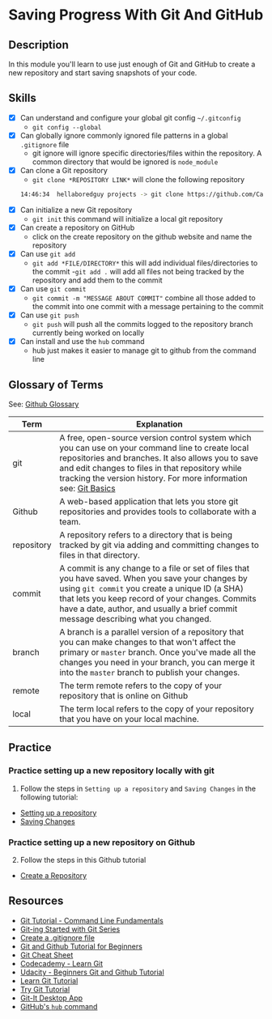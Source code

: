 # Saving Progress With Git And GitHub

## Description

In this module you'll learn to use just enough of Git and GitHub to create a new repository and start saving snapshots of your code.


## Skills

- [x] Can understand and configure your global git config `~/.gitconfig`
	- `git config --global`
- [x] Can globally ignore commonly ignored file patterns in a global `.gitignore` file
	- git ignore will ignore specific directories/files within the repository. A common directory that would be ignored is `node_module` 
- [x] Can clone a Git repository
	- `git clone *REPOSITORY LINK*` will clone the following repository
	```bash
	14:46:34  hellaboredguy projects -> git clone https://github.com/CabreraRR/Phase-1.git
	```
- [x] Can initialize a new Git repository
	- `git init` this command will initialize a local git repository
- [x] Can create a repository on GitHub
	- click on the create repository on the github website and name the repository
- [x] Can use `git add`
	- `git add *FILE/DIRECTORY*` this will add individual files/directories to the commit
	-`git add .` will add all files not being tracked by the repository and add them to the commit
- [x] Can use `git commit`
	- `git commit -m "MESSAGE ABOUT COMMIT"` combine all those added to the commit into one commit with a message pertaining to the commit
- [x] Can use `git push`
	- `git push` will push all the commits logged to the repository branch currently being worked on locally
- [x] Can install and use the `hub` command
	- hub just makes it easier to manage git to github from the command line

## Glossary of Terms

See: [Github Glossary](https://help.github.com/articles/github-glossary/)

| Term       | Explanation |
| ---------- | ----------- |
| git        | A free, open-source version control system which you can use on your command line to create local repositories and branches. It also allows you to save and edit changes to files in that repository while tracking the version history. For more information see: [Git Basics](https://git-scm.com/book/en/v2/Getting-Started-Git-Basics)|
| Github     | A web-based application that lets you store git repositories and provides tools to collaborate with a team. |
| repository | A repository refers to a directory that is being tracked by git via adding and committing changes to files in that directory. |
| commit     | A commit is any change to a file or set of files that you have saved. When you save your changes by using `git commit` you create a unique ID (a SHA) that lets you keep record of your changes. Commits have a date, author, and usually a brief commit message describing what you changed. |
| branch     | A branch is a parallel version of a repository that you can make changes to that won't affect the primary or `master` branch. Once you've made all the changes you need in your branch, you can merge it into the `master` branch to publish your changes. |
| remote     | The term remote refers to the copy of your repository that is online on Github |
| local      | The term local refers to the copy of your repository that you have on your local machine. |


## Practice

### Practice setting up a new repository locally with git

1. Follow the steps in `Setting up a repository` and `Saving Changes` in the following tutorial:

- [Setting up a repository](https://www.atlassian.com/git/tutorials/setting-up-a-repository)
- [Saving Changes](https://www.atlassian.com/git/tutorials/saving-changes)

### Practice setting up a new repository on Github

2. Follow the steps in this Github tutorial
- [Create a Repository](https://guides.github.com/activities/hello-world/)

## Resources

- [Git Tutorial - Command Line Fundamentals](https://www.youtube.com/watch?v=HVsySz-h9r4)
- [Git-ing Started with Git Series](https://www.youtube.com/watch?v=iqrBcLoWhqc)
- [Create a .gitignore file](https://help.github.com/articles/ignoring-files/)
- [Git and Github Tutorial for Beginners](http://product.hubspot.com/blog/git-and-github-tutorial-for-beginners)
- [Git Cheat Sheet](https://www.atlassian.com/git/tutorials/atlassian-git-cheatsheet)
- [Codecademy - Learn Git](https://www.codecademy.com/learn/learn-git)
- [Udacity - Beginners Git and Github Tutorial](http://blog.udacity.com/2015/06/a-beginners-git-github-tutorial.html)
- [Learn Git Tutorial](https://www.atlassian.com/git/tutorials/learn-git-with-bitbucket-cloud)
- [Try Git Tutorial](https://try.github.io/levels/1/challenges/1)
- [Git-It Desktop App](https://github.com/jlord/git-it-electron)
- [GitHub's `hub` command](https://hub.github.com/)